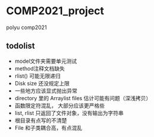 # COMP2021_project
polyu comp2021

## todolist
- model文件夹需要单元测试
- method注释文档缺失
- rlist() 可能无限递归
- Disk size 还没规定上限
- 一些地方应该显式抛出异常
- directory 里的 Arraylist files 估计可能有问题（深浅拷贝）
- 函数限定符混乱， 大部分应该更严格些
- list, rlist 只返回了文件对象，没有输出为字符串
- 根目录有点写的不清楚
- File 和子类耦合高，有点混乱